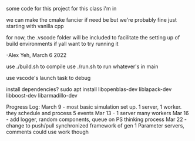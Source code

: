 some code for this project for this class i'm in

we can make the cmake fancier if need be but we're probably fine just starting with vanilla cpp

for now, the .vscode folder will be included to facilitate the setting up of build environments if yall want to try running it

-Alex Yeh, March 6 2022


use ./build.sh to compile
use ./run.sh to run whatever's in main

use vscode's launch task to debug

install dependencies?
sudo apt install libopenblas-dev liblapack-dev libboost-dev libarmadillo-dev 

Progress Log:
March 9 - most basic simulation set up. 1 server, 1 worker. they schedule and process 5 events
Mar 13 - 1 server many workers
Mar 16 - add logger, random components, queue on PS thinking process
Mar 22 - change to push/pull synchronized framework of gen 1 Parameter servers, comments could use work though